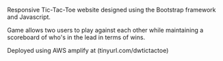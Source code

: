 Responsive Tic-Tac-Toe website designed using the Bootstrap framework and Javascript.

Game allows two users to play against each other while maintaining a scoreboard of who's in the lead in terms of wins.

Deployed using AWS amplify at (tinyurl.com/dwtictactoe)
